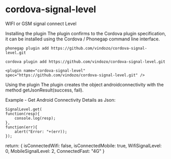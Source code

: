 # cordova-signal-level
WIFI or GSM signal connect Level

Installing the plugin
The plugin confirms to the Cordova plugin specification, it can be installed using the Cordova / Phonegap command line interface.

    phonegap plugin add https://github.com/vindozo/cordova-signal-level.git

    cordova plugin add https://github.com/vindozo/cordova-signal-level.git
    
    <plugin name="cordova-signal-level" spec="https://github.com/vindozo/cordova-signal-level.git" />
    
Using the plugin
The plugin creates the object androidconnectivity with the method getJsonResult(success, fail).

Example - Get Android Connectivity Details as Json:

    SignalLevel.get(
    function(resp){
        console.log(resp);
    },
    function(err){
        alert("Error: "+(err));
    });

return:
    {
	isConnectedWifi: false,
	isConnectedMobile: true,
			WifiSignalLevel: 0,
			MobileSignalLevel: 2,
	ConnectedFast: "4G"
     }
